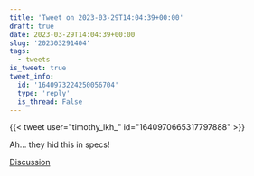 ```yaml
---
title: 'Tweet on 2023-03-29T14:04:39+00:00'
draft: true
date: 2023-03-29T14:04:39+00:00
slug: '202303291404'
tags:
  - tweets
is_tweet: true
tweet_info:
  id: '1640973224250056704'
  type: 'reply'
  is_thread: False
---
```




{{< tweet user="timothy_lkh_" id="1640970665317797888" >}}

Ah… they hid this in specs!

[Discussion](https://x.com/sytelus/status/1640973224250056704)

